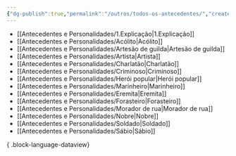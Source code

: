 ```yaml
---
{"dg-publish":true,"permalink":"/outros/todos-os-antecedentes/","created":"2024-07-24T08:41:11.819-03:00","updated":"2024-07-28T22:23:02.082-03:00"}
---
```



- [[Antecedentes e Personalidades/1.Explicação\|1.Explicação]]
- [[Antecedentes e Personalidades/Acólito\|Acólito]]
- [[Antecedentes e Personalidades/Artesão de guilda\|Artesão de guilda]]
- [[Antecedentes e Personalidades/Artista\|Artista]]
- [[Antecedentes e Personalidades/Charlatão\|Charlatão]]
- [[Antecedentes e Personalidades/Criminoso\|Criminoso]]
- [[Antecedentes e Personalidades/Herói popular\|Herói popular]]
- [[Antecedentes e Personalidades/Marinheiro\|Marinheiro]]
- [[Antecedentes e Personalidades/Eremita\|Eremita]]
- [[Antecedentes e Personalidades/Forasteiro\|Forasteiro]]
- [[Antecedentes e Personalidades/Morador de rua\|Morador de rua]]
- [[Antecedentes e Personalidades/Nobre\|Nobre]]
- [[Antecedentes e Personalidades/Soldado\|Soldado]]
- [[Antecedentes e Personalidades/Sábio\|Sábio]]

{ .block-language-dataview}
